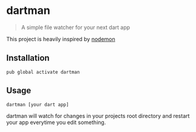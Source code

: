 # dartman
> A simple file watcher for your next dart app

This project is heavily inspired by [nodemon](https://github.com/remy/nodemon)

## Installation
`pub global activate dartman`

## Usage
`dartman [your dart app]`

dartman will watch for changes in your projects root directory and restart your app everytime you edit something.
